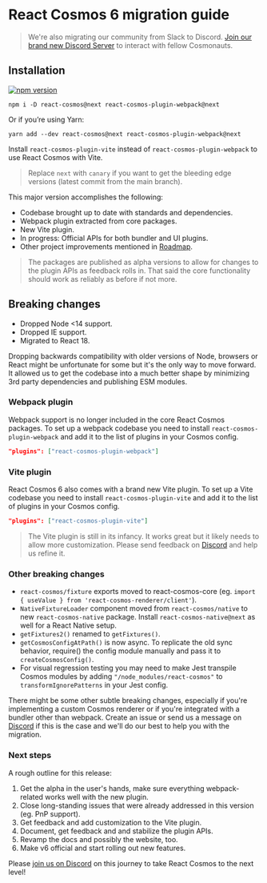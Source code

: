 # React Cosmos 6 migration guide

> We're also migrating our community from Slack to Discord. [Join our brand new Discord Server](https://discord.gg/3X95VgfnW5) to interact with fellow Cosmonauts.

## Installation

[![npm version](https://img.shields.io/npm/v/react-cosmos/next.svg?style=flat)](https://www.npmjs.com/package/react-cosmos)

```
npm i -D react-cosmos@next react-cosmos-plugin-webpack@next
```

Or if you’re using Yarn:

```
yarn add --dev react-cosmos@next react-cosmos-plugin-webpack@next
```

Install `react-cosmos-plugin-vite` instead of `react-cosmos-plugin-webpack` to use React Cosmos with Vite.

> Replace `next` with `canary` if you want to get the bleeding edge versions (latest commit from the main branch).

This major version accomplishes the following:

- Codebase brought up to date with standards and dependencies.
- Webpack plugin extracted from core packages.
- New Vite plugin.
- In progress: Official APIs for both bundler and UI plugins.
- Other project improvements mentioned in [Roadmap](https://github.com/react-cosmos/react-cosmos/blob/main/docs/roadmap/README.md).

> The packages are published as alpha versions to allow for changes to the plugin APIs as feedback rolls in. That said the core functionality should work as reliably as before if not more.

## Breaking changes

- Dropped Node <14 support.
- Dropped IE support.
- Migrated to React 18.

Dropping backwards compatibility with older versions of Node, browsers or React might be unfortunate for some but it's the only way to move forward. It allowed us to get the codebase into a much better shape by minimizing 3rd party dependencies and publishing ESM modules.

### Webpack plugin

Webpack support is no longer included in the core React Cosmos packages. To set up a webpack codebase you need to install `react-cosmos-plugin-webpack` and add it to the list of plugins in your Cosmos config.

```json
"plugins": ["react-cosmos-plugin-webpack"]
```

### Vite plugin

React Cosmos 6 also comes with a brand new Vite plugin. To set up a Vite codebase you need to install `react-cosmos-plugin-vite` and add it to the list of plugins in your Cosmos config.

```json
"plugins": ["react-cosmos-plugin-vite"]
```

> The Vite plugin is still in its infancy. It works great but it likely needs to allow more customization. Please send feedback on [Discord](https://discord.gg/3X95VgfnW5) and help us refine it.

### Other breaking changes

- `react-cosmos/fixture` exports moved to react-cosmos-core (eg. `import { useValue } from 'react-cosmos-renderer/client'`).
- `NativeFixtureLoader` component moved from `react-cosmos/native` to new `react-cosmos-native` package. Install `react-cosmos-native@next` as well for a React Native setup.
- `getFixtures2()` renamed to `getFixtures()`.
- `getCosmosConfigAtPath()` is now async. To replicate the old sync behavior, require() the config module manually and pass it to `createCosmosConfig()`.
- For visual regression testing you may need to make Jest transpile Cosmos modules by adding `"/node_modules/react-cosmos"` to `transformIgnorePatterns` in your Jest config.

There might be some other subtle breaking changes, especially if you're implementing a custom Cosmos renderer or if you're integrated with a bundler other than webpack. Create an issue or send us a message on [Discord](https://discord.gg/3X95VgfnW5) if this is the case and we'll do our best to help you with the migration.

### Next steps

A rough outline for this release:

1. Get the alpha in the user's hands, make sure everything webpack-related works well with the new plugin.
1. Close long-standing issues that were already addressed in this version (eg. PnP support).
1. Get feedback and add customization to the Vite plugin.
1. Document, get feedback and and stabilize the plugin APIs.
1. Revamp the docs and possibly the website, too.
1. Make v6 official and start rolling out new features.

Please [join us on Discord](https://discord.gg/3X95VgfnW5) on this journey to take React Cosmos to the next level!
